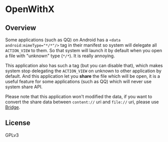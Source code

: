 # OpenWithX

## Overview
Some applications (such as QQ) on Android has a `<data android:mimeType="*/*"/>` tag in their manifest so system will delegate all `ACTION_VIEW` to them. So that system will launch it by default when you open a file with "unknown" type (`*/*`). It is really annoying.

This application also has such a tag (but you can disable that), which makes system stop delegating the `ACTION_VIEW` on unknown to other application by default. And this application let you **share** the file which will be open, it is a useful feature for some applications (such as QQ) which will never use system share API. 

Please note that this application won't modified the data, if you want to convert the share data between `content://` uri and `file://` uri, please use [Bridge](https://play.google.com/store/apps/details?id=moe.shizuku.bridge). 


## License
GPLv3
